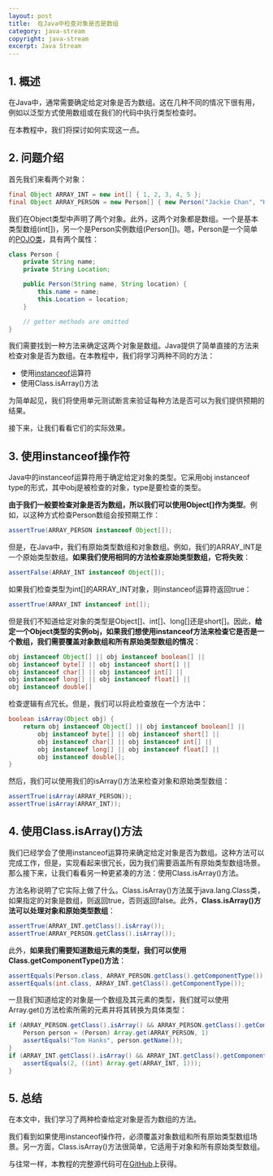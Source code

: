 ```yaml
---
layout: post
title:  在Java中检查对象是否是数组
category: java-stream
copyright: java-stream
excerpt: Java Stream
---
```


## 1. 概述

在Java中，通常需要确定给定对象是否为数组。这在几种不同的情况下很有用，例如以泛型方式使用数组或在我们的代码中执行类型检查时。

在本教程中，我们将探讨如何实现这一点。

## 2. 问题介绍

首先我们来看两个对象：

```java
final Object ARRAY_INT = new int[] { 1, 2, 3, 4, 5 };
final Object ARRAY_PERSON = new Person[] { new Person("Jackie Chan", "Hong Kong"), new Person("Tom Hanks", "United States") };Java 8
```

我们在Object类型中声明了两个对象。此外，这两个对象都是数组。一个是基本类型数组(int[])，另一个是Person实例数组(Person[])。嗯，Person是一个简单的[POJO类](https://www.baeldung.com/java-pojo-class)，具有两个属性：

```java
class Person {
    private String name;
    private String Location;

    public Person(String name, String location) {
        this.name = name;
        this.Location = location;
    }

    // getter methods are omitted
}
```

我们需要找到一种方法来确定这两个对象是数组。Java提供了简单直接的方法来检查对象是否为数组。在本教程中，我们将学习两种不同的方法：

-   使用[instanceof](https://www.baeldung.com/java-instanceof)运算符
-   使用Class.isArray()方法

为简单起见，我们将使用单元测试断言来验证每种方法是否可以为我们提供预期的结果。

接下来，让我们看看它们的实际效果。

## 3. 使用instanceof操作符

Java中的instanceof运算符用于确定给定对象的类型。它采用obj instanceof type的形式，其中obj是被检查的对象，type是要检查的类型。

**由于我们一般要检查对象是否为数组，所以我们可以使用Object[]作为类型**。例如，以这种方式检查Person数组会按预期工作：

```java
assertTrue(ARRAY_PERSON instanceof Object[]);
```

但是，在Java中，我们有原始类型数组和对象数组。例如，我们的ARRAY_INT是一个原始类型数组。**如果我们使用相同的方法检查原始类型数组，它将失败**：

```java
assertFalse(ARRAY_INT instanceof Object[]);
```

如果我们检查类型为int[]的ARRAY_INT对象，则instanceof运算符返回true：

```java
assertTrue(ARRAY_INT instanceof int[]);
```

但是我们不知道给定对象的类型是Object[]、int[]、long[]还是short[]。因此，**给定一个Object类型的实例obj，如果我们想使用instanceof方法来检查它是否是一个数组，我们需要覆盖对象数组和所有原始类型数组的情况**：

```java
obj instanceof Object[] || obj instanceof boolean[] ||
obj instanceof byte[] || obj instanceof short[] ||
obj instanceof char[] || obj instanceof int[] ||
obj instanceof long[] || obj instanceof float[] ||
obj instanceof double[]
```

检查逻辑有点冗长。但是，我们可以将此检查放在一个方法中：

```java
boolean isArray(Object obj) {
    return obj instanceof Object[] || obj instanceof boolean[] || 
        obj instanceof byte[] || obj instanceof short[] || 
        obj instanceof char[] || obj instanceof int[] || 
        obj instanceof long[] || obj instanceof float[] || 
        obj instanceof double[];
}
```

然后，我们可以使用我们的isArray()方法来检查对象和原始类型数组：

```java
assertTrue(isArray(ARRAY_PERSON));
assertTrue(isArray(ARRAY_INT));
```

## 4. 使用Class.isArray()方法

我们已经学会了使用instanceof运算符来确定给定对象是否为数组。这种方法可以完成工作，但是，实现看起来很冗长，因为我们需要涵盖所有原始类型数组场景。那么接下来，让我们看看另一种更紧凑的方法：使用Class.isArray()方法。

方法名称说明了它实际上做了什么。Class.isArray()方法属于java.lang.Class类，如果指定的对象是数组，则返回true，否则返回false。此外，**Class.isArray()方法可以处理对象和原始类型数组**：

```java
assertTrue(ARRAY_INT.getClass().isArray());
assertTrue(ARRAY_PERSON.getClass().isArray());
```

此外，**如果我们需要知道数组元素的类型，我们可以使用Class.getComponentType()方法**：

```java
assertEquals(Person.class, ARRAY_PERSON.getClass().getComponentType());
assertEquals(int.class, ARRAY_INT.getClass().getComponentType());
```

一旦我们知道给定的对象是一个数组及其元素的类型，我们就可以使用Array.get()方法检索所需的元素并将其转换为具体类型：

```java
if (ARRAY_PERSON.getClass().isArray() && ARRAY_PERSON.getClass().getComponentType() == Person.class) {
    Person person = (Person) Array.get(ARRAY_PERSON, 1)
    assertEquals("Tom Hanks", person.getName());
}
if (ARRAY_INT.getClass().isArray() && ARRAY_INT.getClass().getComponentType() == int.class) {
    assertEquals(2, ((int) Array.get(ARRAY_INT, 1)));
}
```

## 5. 总结

在本文中，我们学习了两种检查给定对象是否为数组的方法。

我们看到如果使用instanceof操作符，必须覆盖对象数组和所有原始类型数组场景。另一方面，Class.isArray()方法很简单，它适用于对象和所有原始类型数组。

与往常一样，本教程的完整源代码可在[GitHub](https://github.com/tuyucheng7/taketoday-tutorial4j/tree/master/java-core-modules/java-streams-4)上获得。